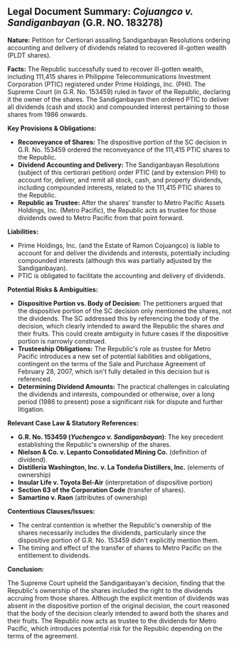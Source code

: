 ## Legal Document Summary: *Cojuangco v. Sandiganbayan* (G.R. NO. 183278)

**Nature:** Petition for Certiorari assailing Sandiganbayan Resolutions ordering accounting and delivery of dividends related to recovered ill-gotten wealth (PLDT shares).

**Facts:** The Republic successfully sued to recover ill-gotten wealth, including 111,415 shares in Philippine Telecommunications Investment Corporation (PTIC) registered under Prime Holdings, Inc. (PHI). The Supreme Court (in G.R. No. 153459) ruled in favor of the Republic, declaring it the owner of the shares. The Sandiganbayan then ordered PTIC to deliver all dividends (cash and stock) and compounded interest pertaining to those shares from 1986 onwards.

**Key Provisions & Obligations:**

*   **Reconveyance of Shares:** The dispositive portion of the SC decision in G.R. No. 153459 ordered the reconveyance of the 111,415 PTIC shares to the Republic.
*   **Dividend Accounting and Delivery:** The Sandiganbayan Resolutions (subject of this certiorari petition) order PTIC (and by extension PHI) to account for, deliver, and remit all stock, cash, and property dividends, including compounded interests, related to the 111,415 PTIC shares to the Republic.
*   **Republic as Trustee:** After the shares' transfer to Metro Pacific Assets Holdings, Inc. (Metro Pacific), the Republic acts as trustee for those dividends owed to Metro Pacific from that point forward.

**Liabilities:**

*   Prime Holdings, Inc. (and the Estate of Ramon Cojuangco) is liable to account for and deliver the dividends and interests, potentially including compounded interests (although this was partially adjusted by the Sandiganbayan).
*   PTIC is obligated to facilitate the accounting and delivery of dividends.

**Potential Risks & Ambiguities:**

*   **Dispositive Portion vs. Body of Decision:** The petitioners argued that the dispositive portion of the SC decision only mentioned the shares, not the dividends. The SC addressed this by referencing the body of the decision, which clearly intended to award the Republic the shares *and* their fruits. This could create ambiguity in future cases if the dispositive portion is narrowly construed.
*   **Trusteeship Obligations:** The Republic's role as trustee for Metro Pacific introduces a new set of potential liabilities and obligations, contingent on the terms of the Sale and Purchase Agreement of February 28, 2007, which isn't fully detailed in this decision but is referenced.
*   **Determining Dividend Amounts:** The practical challenges in calculating the dividends and interests, compounded or otherwise, over a long period (1986 to present) pose a significant risk for dispute and further litigation.

**Relevant Case Law & Statutory References:**

*   **G.R. No. 153459 (*Yuchengco v. Sandiganbayan*)**: The key precedent establishing the Republic's ownership of the shares.
*   **Nielson & Co. v. Lepanto Consolidated Mining Co.** (definition of dividend).
*   **Distilleria Washington, Inc. v. La Tondeña Distillers, Inc.** (elements of ownership)
*   **Insular Life v. Toyota Bel-Air** (interpretation of dispositive portion)
*   **Section 63 of the Corporation Code** (transfer of shares).
*  **Samartino v. Raon** (attributes of ownership)

**Contentious Clauses/Issues:**

*   The central contention is whether the Republic's ownership of the shares necessarily includes the dividends, particularly since the dispositive portion of G.R. No. 153459 didn't explicitly mention them.
*   The timing and effect of the transfer of shares to Metro Pacific on the entitlement to dividends.

**Conclusion:**

The Supreme Court upheld the Sandiganbayan's decision, finding that the Republic's ownership of the shares included the right to the dividends accruing from those shares. Although the explicit mention of dividends was absent in the dispositive portion of the original decision, the court reasoned that the body of the decision clearly intended to award both the shares and their fruits. The Republic now acts as trustee to the dividends for Metro Pacific, which introduces potential risk for the Republic depending on the terms of the agreement.
